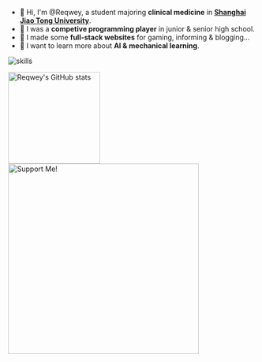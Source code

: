 - 👋 Hi, I'm @Reqwey, a student majoring **clinical medicine** in [**Shanghai Jiao Tong University**](https://www.sjtu.edu.cn).
- 🎯 I was a **competive programming player** in junior & senior high school.
- 🛜 I made some **full-stack websites** for gaming, informing & blogging...
- 🤖 I want to learn more about **AI & mechanical learning**.

![skills](https://skillicons.dev/icons?i=cpp,python,electron,react,vite,nextjs,mysql,ts,js,nodejs,vscode,workers)

<img src="https://github-readme-stats-one-bice.vercel.app/api?username=reqwey&count_private=true&show_icons=true&include_all_commits=true&role=OWNER,ORGANIZATION_MEMBER" alt="Reqwey's GitHub stats" height="186px" />
<img src="https://github.com/Reqwey/Reqwey/assets/50829219/34c22d07-551e-4d07-bf6e-63e65151c505" alt="Support Me!" height="386px" />

<!---
Reqwey/Reqwey is a ✨ special ✨ repository because its `README.md` (this file) appears on your GitHub profile.
You can click the Preview link to take a look at your changes.
--->
